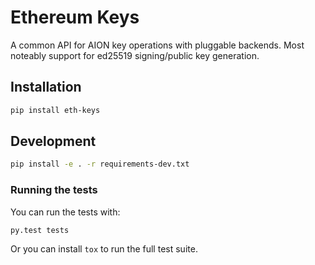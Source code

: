 # Ethereum Keys


A common API for AION key operations with pluggable backends. Most noteably support for ed25519 signing/public key generation.

## Installation

```sh
pip install eth-keys
```

## Development

```sh
pip install -e . -r requirements-dev.txt
```


### Running the tests

You can run the tests with:

```sh
py.test tests
```

Or you can install `tox` to run the full test suite.
